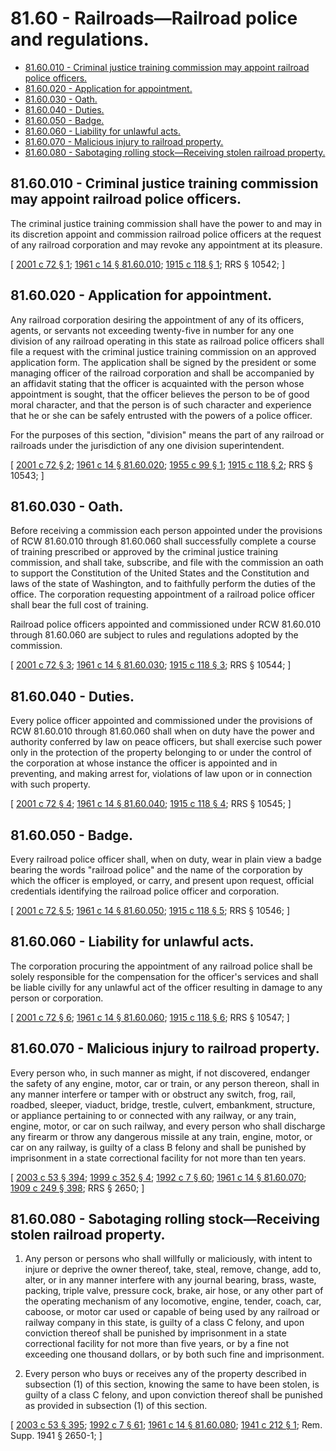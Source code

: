 # 81.60 - Railroads—Railroad police and regulations.
* [81.60.010 - Criminal justice training commission may appoint railroad police officers.](#8160010---criminal-justice-training-commission-may-appoint-railroad-police-officers)
* [81.60.020 - Application for appointment.](#8160020---application-for-appointment)
* [81.60.030 - Oath.](#8160030---oath)
* [81.60.040 - Duties.](#8160040---duties)
* [81.60.050 - Badge.](#8160050---badge)
* [81.60.060 - Liability for unlawful acts.](#8160060---liability-for-unlawful-acts)
* [81.60.070 - Malicious injury to railroad property.](#8160070---malicious-injury-to-railroad-property)
* [81.60.080 - Sabotaging rolling stock—Receiving stolen railroad property.](#8160080---sabotaging-rolling-stockreceiving-stolen-railroad-property)
## 81.60.010 - Criminal justice training commission may appoint railroad police officers.
The criminal justice training commission shall have the power to and may in its discretion appoint and commission railroad police officers at the request of any railroad corporation and may revoke any appointment at its pleasure.

\[ [2001 c 72 § 1](http://lawfilesext.leg.wa.gov/biennium/2001-02/Pdf/Bills/Session%20Laws/House/1067.SL.pdf?cite=2001%20c%2072%20§%201); [1961 c 14 § 81.60.010](http://leg.wa.gov/CodeReviser/documents/sessionlaw/1961c14.pdf?cite=1961%20c%2014%20§%2081.60.010); [1915 c 118 § 1](http://leg.wa.gov/CodeReviser/documents/sessionlaw/1915c118.pdf?cite=1915%20c%20118%20§%201); RRS § 10542; \]

## 81.60.020 - Application for appointment.
Any railroad corporation desiring the appointment of any of its officers, agents, or servants not exceeding twenty-five in number for any one division of any railroad operating in this state as railroad police officers shall file a request with the criminal justice training commission on an approved application form. The application shall be signed by the president or some managing officer of the railroad corporation and shall be accompanied by an affidavit stating that the officer is acquainted with the person whose appointment is sought, that the officer believes the person to be of good moral character, and that the person is of such character and experience that he or she can be safely entrusted with the powers of a police officer.

For the purposes of this section, "division" means the part of any railroad or railroads under the jurisdiction of any one division superintendent.

\[ [2001 c 72 § 2](http://lawfilesext.leg.wa.gov/biennium/2001-02/Pdf/Bills/Session%20Laws/House/1067.SL.pdf?cite=2001%20c%2072%20§%202); [1961 c 14 § 81.60.020](http://leg.wa.gov/CodeReviser/documents/sessionlaw/1961c14.pdf?cite=1961%20c%2014%20§%2081.60.020); [1955 c 99 § 1](http://leg.wa.gov/CodeReviser/documents/sessionlaw/1955c99.pdf?cite=1955%20c%2099%20§%201); [1915 c 118 § 2](http://leg.wa.gov/CodeReviser/documents/sessionlaw/1915c118.pdf?cite=1915%20c%20118%20§%202); RRS § 10543; \]

## 81.60.030 - Oath.
Before receiving a commission each person appointed under the provisions of RCW 81.60.010 through 81.60.060 shall successfully complete a course of training prescribed or approved by the criminal justice training commission, and shall take, subscribe, and file with the commission an oath to support the Constitution of the United States and the Constitution and laws of the state of Washington, and to faithfully perform the duties of the office. The corporation requesting appointment of a railroad police officer shall bear the full cost of training.

Railroad police officers appointed and commissioned under RCW 81.60.010 through 81.60.060 are subject to rules and regulations adopted by the commission.

\[ [2001 c 72 § 3](http://lawfilesext.leg.wa.gov/biennium/2001-02/Pdf/Bills/Session%20Laws/House/1067.SL.pdf?cite=2001%20c%2072%20§%203); [1961 c 14 § 81.60.030](http://leg.wa.gov/CodeReviser/documents/sessionlaw/1961c14.pdf?cite=1961%20c%2014%20§%2081.60.030); [1915 c 118 § 3](http://leg.wa.gov/CodeReviser/documents/sessionlaw/1915c118.pdf?cite=1915%20c%20118%20§%203); RRS § 10544; \]

## 81.60.040 - Duties.
Every police officer appointed and commissioned under the provisions of RCW 81.60.010 through 81.60.060 shall when on duty have the power and authority conferred by law on peace officers, but shall exercise such power only in the protection of the property belonging to or under the control of the corporation at whose instance the officer is appointed and in preventing, and making arrest for, violations of law upon or in connection with such property.

\[ [2001 c 72 § 4](http://lawfilesext.leg.wa.gov/biennium/2001-02/Pdf/Bills/Session%20Laws/House/1067.SL.pdf?cite=2001%20c%2072%20§%204); [1961 c 14 § 81.60.040](http://leg.wa.gov/CodeReviser/documents/sessionlaw/1961c14.pdf?cite=1961%20c%2014%20§%2081.60.040); [1915 c 118 § 4](http://leg.wa.gov/CodeReviser/documents/sessionlaw/1915c118.pdf?cite=1915%20c%20118%20§%204); RRS § 10545; \]

## 81.60.050 - Badge.
Every railroad police officer shall, when on duty, wear in plain view a badge bearing the words "railroad police" and the name of the corporation by which the officer is employed, or carry, and present upon request, official credentials identifying the railroad police officer and corporation.

\[ [2001 c 72 § 5](http://lawfilesext.leg.wa.gov/biennium/2001-02/Pdf/Bills/Session%20Laws/House/1067.SL.pdf?cite=2001%20c%2072%20§%205); [1961 c 14 § 81.60.050](http://leg.wa.gov/CodeReviser/documents/sessionlaw/1961c14.pdf?cite=1961%20c%2014%20§%2081.60.050); [1915 c 118 § 5](http://leg.wa.gov/CodeReviser/documents/sessionlaw/1915c118.pdf?cite=1915%20c%20118%20§%205); RRS § 10546; \]

## 81.60.060 - Liability for unlawful acts.
The corporation procuring the appointment of any railroad police shall be solely responsible for the compensation for the officer's services and shall be liable civilly for any unlawful act of the officer resulting in damage to any person or corporation.

\[ [2001 c 72 § 6](http://lawfilesext.leg.wa.gov/biennium/2001-02/Pdf/Bills/Session%20Laws/House/1067.SL.pdf?cite=2001%20c%2072%20§%206); [1961 c 14 § 81.60.060](http://leg.wa.gov/CodeReviser/documents/sessionlaw/1961c14.pdf?cite=1961%20c%2014%20§%2081.60.060); [1915 c 118 § 6](http://leg.wa.gov/CodeReviser/documents/sessionlaw/1915c118.pdf?cite=1915%20c%20118%20§%206); RRS § 10547; \]

## 81.60.070 - Malicious injury to railroad property.
Every person who, in such manner as might, if not discovered, endanger the safety of any engine, motor, car or train, or any person thereon, shall in any manner interfere or tamper with or obstruct any switch, frog, rail, roadbed, sleeper, viaduct, bridge, trestle, culvert, embankment, structure, or appliance pertaining to or connected with any railway, or any train, engine, motor, or car on such railway, and every person who shall discharge any firearm or throw any dangerous missile at any train, engine, motor, or car on any railway, is guilty of a class B felony and shall be punished by imprisonment in a state correctional facility for not more than ten years.

\[ [2003 c 53 § 394](http://lawfilesext.leg.wa.gov/biennium/2003-04/Pdf/Bills/Session%20Laws/Senate/5758.SL.pdf?cite=2003%20c%2053%20§%20394); [1999 c 352 § 4](http://lawfilesext.leg.wa.gov/biennium/1999-00/Pdf/Bills/Session%20Laws/House/1544.SL.pdf?cite=1999%20c%20352%20§%204); [1992 c 7 § 60](http://lawfilesext.leg.wa.gov/biennium/1991-92/Pdf/Bills/Session%20Laws/House/2263-S.SL.pdf?cite=1992%20c%207%20§%2060); [1961 c 14 § 81.60.070](http://leg.wa.gov/CodeReviser/documents/sessionlaw/1961c14.pdf?cite=1961%20c%2014%20§%2081.60.070); [1909 c 249 § 398](http://leg.wa.gov/CodeReviser/documents/sessionlaw/1909c249.pdf?cite=1909%20c%20249%20§%20398); RRS § 2650; \]

## 81.60.080 - Sabotaging rolling stock—Receiving stolen railroad property.
1. Any person or persons who shall willfully or maliciously, with intent to injure or deprive the owner thereof, take, steal, remove, change, add to, alter, or in any manner interfere with any journal bearing, brass, waste, packing, triple valve, pressure cock, brake, air hose, or any other part of the operating mechanism of any locomotive, engine, tender, coach, car, caboose, or motor car used or capable of being used by any railroad or railway company in this state, is guilty of a class C felony, and upon conviction thereof shall be punished by imprisonment in a state correctional facility for not more than five years, or by a fine not exceeding one thousand dollars, or by both such fine and imprisonment.

2. Every person who buys or receives any of the property described in subsection (1) of this section, knowing the same to have been stolen, is guilty of a class C felony, and upon conviction thereof shall be punished as provided in subsection (1) of this section.

\[ [2003 c 53 § 395](http://lawfilesext.leg.wa.gov/biennium/2003-04/Pdf/Bills/Session%20Laws/Senate/5758.SL.pdf?cite=2003%20c%2053%20§%20395); [1992 c 7 § 61](http://lawfilesext.leg.wa.gov/biennium/1991-92/Pdf/Bills/Session%20Laws/House/2263-S.SL.pdf?cite=1992%20c%207%20§%2061); [1961 c 14 § 81.60.080](http://leg.wa.gov/CodeReviser/documents/sessionlaw/1961c14.pdf?cite=1961%20c%2014%20§%2081.60.080); [1941 c 212 § 1](http://leg.wa.gov/CodeReviser/documents/sessionlaw/1941c212.pdf?cite=1941%20c%20212%20§%201); Rem. Supp. 1941 § 2650-1; \]

